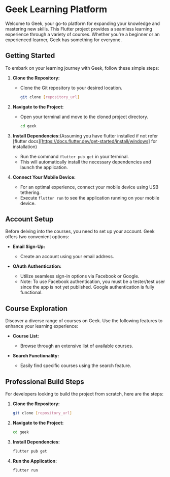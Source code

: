 # Geek Learning Platform

Welcome to Geek, your go-to platform for expanding your knowledge and mastering new skills. This Flutter project provides a seamless learning experience through a variety of courses. Whether you're a beginner or an experienced learner, Geek has something for everyone.

## Getting Started

To embark on your learning journey with Geek, follow these simple steps:

1. **Clone the Repository:**
   - Clone the Git repository to your desired location.

     ```bash
     git clone [repository_url]
     ```

2. **Navigate to the Project:**
   - Open your terminal and move to the cloned project directory.

     ```bash
     cd geek
     ```

3. **Install Dependencies:**(Assuming you have flutter installed if not refer [flutter docs][https://docs.flutter.dev/get-started/install/windows] for installation)
   - Run the command `flutter pub get` in your terminal.
   - This will automatically install the necessary dependencies and launch the application.

4. **Connect Your Mobile Device:**
   - For an optimal experience, connect your mobile device using USB tethering.
   - Execute `flutter run` to see the application running on your mobile device.

## Account Setup

Before delving into the courses, you need to set up your account. Geek offers two convenient options:

- **Email Sign-Up:**
  - Create an account using your email address.

- **OAuth Authentication:**
  - Utilize seamless sign-in options via Facebook or Google.
  - Note: To use Facebook authentication, you must be a tester/test user since the app is not yet published. Google authentication is fully functional.

## Course Exploration

Discover a diverse range of courses on Geek. Use the following features to enhance your learning experience:

- **Course List:**
  - Browse through an extensive list of available courses.

- **Search Functionality:**
  - Easily find specific courses using the search feature.

## Professional Build Steps

For developers looking to build the project from scratch, here are the steps:

1. **Clone the Repository:**
   ```bash
   git clone [repository_url]
    ```
2. **Navigate to the Project:**
    ```bash
   cd geek
    ```
3. **Install Dependencies:**
    ```bash
   flutter pub get
    ```
4. **Run the Application:**
    ```bash
   flutter run
    ```